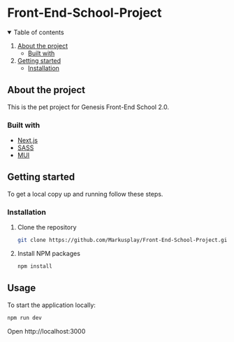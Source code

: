 # Front-End-School-Project
<details open="open">
  <summary>Table of contents</summary>
  <ol>
    <li>
      <a href="#about-the-project">About the project</a>
      <ul>
        <li><a href="#built-with">Built with</a></li>
      </ul>
    </li>
    <li>
      <a href="#getting-started">Getting started</a>
      <ul>
        <li><a href="#installation">Installation</a></li>
      </ul>
    </li>
  </ol>
</details>

## About the project
This is the pet project for Genesis Front-End School 2.0.

### Built with

* [Next.js](https://nextjs.org)
* [SASS](https://github.com/sass/sass)
* [MUI](https://mui.com)
## Getting started

To get a local copy up and running follow these steps.

### Installation

1. Clone the repository
   ```sh
   git clone https://github.com/Markusplay/Front-End-School-Project.git
   ```
2. Install NPM packages
   ```sh
   npm install
   ```

## Usage

To start the application locally: 
```sh
npm run dev
```
Open http://localhost:3000
